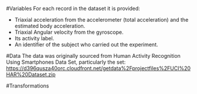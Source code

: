 #Variables
For each record in the dataset it is provided: 
- Triaxial acceleration from the accelerometer (total acceleration) and the estimated body acceleration. 
- Triaxial Angular velocity from the gyroscope. 
- Its activity label. 
- An identifier of the subject who carried out the experiment.

#Data
The data was originally sourced from Human Activity Recognition Using Smartphones Data Set, particularly the set: https://d396qusza40orc.cloudfront.net/getdata%2Fprojectfiles%2FUCI%20HAR%20Dataset.zip

#Transformations
